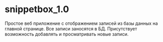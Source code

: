 # snippetbox_1.0

Простое веб приложение с отображением записей из базы данных на главной странице. 
Все записи заносятся в БД. 
Присутствует возможность добавлять и просматривать новые записи.